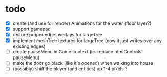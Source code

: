 # todo
- [x] create (and use for render) Animations for the water (floor layer?)
- [x] support gamepad
- [x] restore proper edge overlays for largeTree
- [x] implement meshTree textures for largeTree (now it just writes over any existing edges)
- [ ] create pauseMenu in Game context (ie. replace htmlControls' pauseMenu)
- [ ] make the door go black (like it's opened) when walking into house
- [ ] (possibly) shift the player (and entities) up 1-4 pixels ?